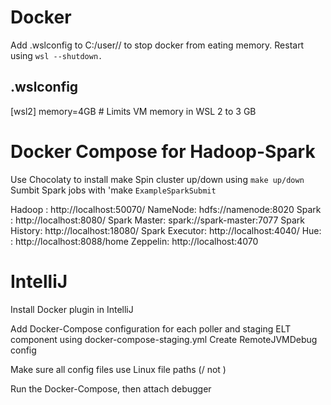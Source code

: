 # Docker
Add .wslconfig to C:/user/<name>/ to stop docker from eating memory. Restart using `wsl --shutdown.`

## .wslconfig
[wsl2]
memory=4GB # Limits VM memory in WSL 2 to 3 GB

# Docker Compose for Hadoop-Spark
Use Chocolaty to install make
Spin cluster up/down using `make up/down`
Sumbit Spark jobs with 'make `ExampleSparkSubmit`

Hadoop : http://localhost:50070/
	NameNode: hdfs://namenode:8020
Spark : http://localhost:8080/
	Spark Master:  spark://spark-master:7077
	Spark History: http://localhost:18080/
	Spark Executor: http://localhost:4040/
Hue:  : http://localhost:8088/home
Zeppelin:  http://localhost:4070

# IntelliJ
Install Docker plugin in IntelliJ

Add Docker-Compose configuration for each poller and staging ELT component using docker-compose-staging.yml
Create RemoteJVMDebug config

Make sure all config files use Linux file paths (/ not \)

Run the Docker-Compose, then attach debugger

